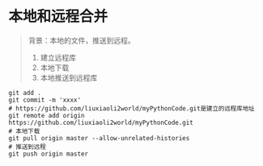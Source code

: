 # 本地和远程合并

> 背景：本地的文件，推送到远程。
>
> 1. 建立远程库
> 2. 本地下载
> 3. 本地推送到远程库

```shell
git add .
git commit -m 'xxxx'
# https://github.com/liuxiaoli2world/myPythonCode.git是建立的远程库地址
git remote add origin https://github.com/liuxiaoli2world/myPythonCode.git
# 本地下载
git pull origin master --allow-unrelated-histories
# 推送到远程
git push origin master
```

